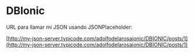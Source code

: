 # DBIonic

URL para llamar mi JSON usando JSONPlaceholder:

[http://my-json-server.typicode.com/adolfodelarosaionic/DBIONIC/posts/1](http://my-json-server.typicode.com/adolfodelarosaionic/DBIONIC/posts/1)
